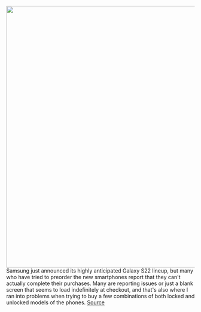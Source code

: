 <img src='https://cdn.vox-cdn.com/thumbor/UqobydeA_4esmiIccKpQ9wlFTCE=/0x0:2040x1360/1200x800/filters:focal(857x517:1183x843)/cdn.vox-cdn.com/uploads/chorus_image/image/70489855/vpavic_220201_5008_0023_Edit.0.jpg' width='700px' /><br/>
Samsung just announced its highly anticipated Galaxy S22 lineup, but many who have tried to preorder the new smartphones report that they can't actually complete their purchases. Many are reporting issues or just a blank screen that seems to load indefinitely at checkout, and that's also where I ran into problems when trying to buy a few combinations of both locked and unlocked models of the phones.
<a href='https://www.theverge.com/2022/2/9/22925827/samsung-galaxy-s22-plus-ultra-preorder-site-down'> Source <a/>